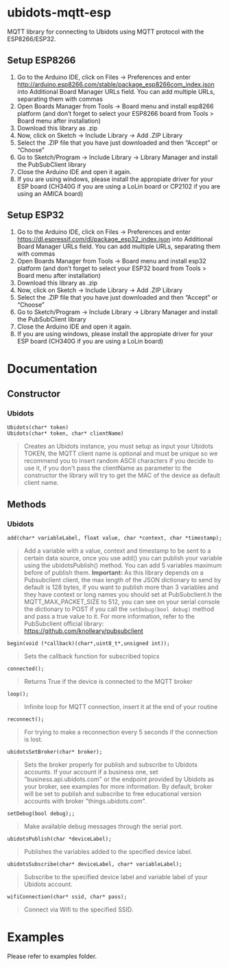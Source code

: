 # ubidots-mqtt-esp

MQTT library for connecting to Ubidots using MQTT protocol with the ESP8266/ESP32.

## Setup ESP8266

1. Go to the Arduino IDE, click on Files -> Preferences and enter http://arduino.esp8266.com/stable/package_esp8266com_index.json into Additional Board Manager URLs field. You can add multiple URLs, separating them with commas
2. Open Boards Manager from Tools -> Board menu and install esp8266 platform (and don’t forget to select your ESP8266 board from Tools > Board menu after installation)
3. Download this library as .zip
4. Now, click on Sketch -> Include Library -> Add .ZIP Library
5. Select the .ZIP file that you have just downloaded and then “Accept” or “Choose”
6. Go to Sketch/Program -> Include Library -> Library Manager and install the PubSubClient library 
7. Close the Arduino IDE and open it again.
8. If you are using windows, please install the appropiate driver for your ESP board (CH340G if you are using a LoLin board or CP2102 if you are using an AMICA board)

## Setup ESP32
1. Go to the Arduino IDE, click on Files -> Preferences and enter https://dl.espressif.com/dl/package_esp32_index.json into Additional Board Manager URLs field. You can add multiple URLs, separating them with commas
2. Open Boards Manager from Tools -> Board menu and install esp32 platform (and don’t forget to select your ESP32 board from Tools > Board menu after installation)
3. Download this library as .zip
4. Now, click on Sketch -> Include Library -> Add .ZIP Library
5. Select the .ZIP file that you have just downloaded and then “Accept” or “Choose”
6. Go to Sketch/Program -> Include Library -> Library Manager and install the PubSubClient library 
7. Close the Arduino IDE and open it again.
8. If you are using windows, please install the appropiate driver for your ESP board (CH340G if you are using a LoLin board)

# Documentation

## Constructor

### Ubidots

```
Ubidots(char* token)
Ubidots(char* token, char* clientName)
```
> Creates an Ubidots instance, you must setup as input your Ubidots TOKEN, the MQTT client name is optional and must be unique so we recommend you to insert random ASCII characters if you decide to use it, if you don't pass the clientName as parameter to the constructor the library will try to get the MAC of the device as default client name.

## Methods

### Ubidots

```
add(char* variableLabel, float value, char *context, char *timestamp);
```
> Add a variable with a value, context and timestamp to be sent to a certain data source, once you use add() you can publish your variable using the ubidotsPublish() method. You can add 5 variables maximum before of publish them. 
**Important:** As this library depends on a Pubsubclient client, the max length of the JSON dictionary to send by default is 128 bytes, if you want to publish more than 3 variables and they have context or long names you should set at PubSubclient.h the MQTT_MAX_PACKET_SIZE to 512, you can see on your serial console the dictionary to POST if you call the ```setDebug(bool debug)``` method and pass a true value to it. For more information, refer to the PubSubclient official library: https://github.com/knolleary/pubsubclient
```
begin(void (*callback)(char*,uint8_t*,unsigned int));
```

> Sets the callback function for subscribed topics

```
connected();
```
> Returns True if the device is connected to the MQTT broker

```
loop();
```
> Infinite loop for MQTT connection, insert it at the end of your routine

```
reconnect();
```
> For trying to make a reconnection every 5 seconds if the connection is lost.

```
ubidotsSetBroker(char* broker);
```
> Sets the broker properly for publish and subscribe to Ubidots accounts. If your account if a business one, set "business.api.ubidots.com" or the endpoint provided by Ubidots as your broker, see examples for more information.
By default, broker will be set to publish and subscribe to free educational version accounts with broker "things.ubidots.com".
```
setDebug(bool debug);;
```

> Make available debug messages through the serial port.


```
ubidotsPublish(char *deviceLabel);
```
> Publishes the variables added to the specified device label.

```
ubidotsSubscribe(char* deviceLabel, char* variableLabel);
```
> Subscribe to the specified device label and variable label of your Ubidots account.

```
wifiConnection(char* ssid, char* pass);
```
> Connect via Wifi to the specified SSID.

# Examples

Please refer to examples folder.
